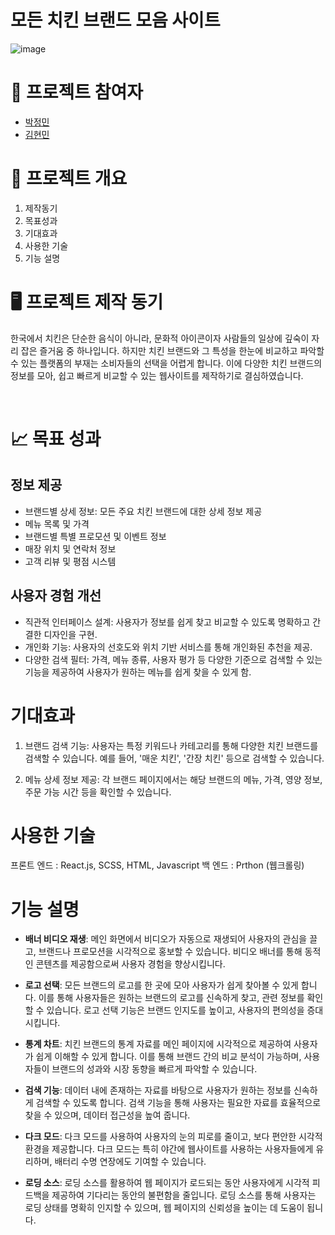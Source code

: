 # 모든 치킨 브랜드 모음 사이트

![image](https://github.com/nicejmp1/chiken/assets/163364733/1d04a3d3-79ae-4abd-bd23-d40871c9fb9f)

# 👥 프로젝트 참여자

- [박정민](https://github.com/nicejmp1)
- [김현민](https://github.com/hyunminkim93)
  <br>

# 📒 프로젝트 개요

1. 제작동기
2. 목표성과
3. 기대효과
4. 사용한 기술
5. 기능 설명
   <br>

# 🖥️ 프로젝트 제작 동기

한국에서 치킨은 단순한 음식이 아니라, 문화적 아이콘이자 사람들의 일상에 깊숙이 자리 잡은 즐거움 중 하나입니다. 하지만 치킨 브랜드와 그 특성을 한눈에 비교하고 파악할 수 있는 플랫폼의 부재는 소비자들의 선택을 어렵게 합니다. 이에 다양한 치킨 브랜드의 정보를 모아, 쉽고 빠르게 비교할 수 있는 웹사이트를 제작하기로 결심하였습니다.

<br>

# 📈 목표 성과

<h2>정보 제공</h2>

- 브랜드별 상세 정보: 모든 주요 치킨 브랜드에 대한 상세 정보 제공
- 메뉴 목록 및 가격
- 브랜드별 특별 프로모션 및 이벤트 정보
- 매장 위치 및 연락처 정보
- 고객 리뷰 및 평점 시스템

<h2>사용자 경험 개선</h2>

- 직관적 인터페이스 설계: 사용자가 정보를 쉽게 찾고 비교할 수 있도록 명확하고 간결한 디자인을 구현.
- 개인화 기능: 사용자의 선호도와 위치 기반 서비스를 통해 개인화된 추천을 제공.
- 다양한 검색 필터: 가격, 메뉴 종류, 사용자 평가 등 다양한 기준으로 검색할 수 있는 기능을 제공하여 사용자가 원하는 메뉴를 쉽게 찾을 수 있게 함.

# 기대효과

1. 브랜드 검색 기능: 사용자는 특정 키워드나 카테고리를 통해 다양한 치킨 브랜드를 검색할 수 있습니다. 예를 들어, '매운 치킨', '간장 치킨' 등으로 검색할 수 있습니다.

2. 메뉴 상세 정보 제공: 각 브랜드 페이지에서는 해당 브랜드의 메뉴, 가격, 영양 정보, 주문 가능 시간 등을 확인할 수 있습니다.

# 사용한 기술
프론트 엔드 : React.js, SCSS, HTML, Javascript
백 엔드 : Prthon (웹크롤링)

# 기능 설명
- **배너 비디오 재생**: 메인 화면에서 비디오가 자동으로 재생되어 사용자의 관심을 끌고, 브랜드나 프로모션을 시각적으로 홍보할 수 있습니다. 비디오 배너를 통해 동적인 콘텐츠를 제공함으로써 사용자 경험을 향상시킵니다.
  
- **로고 선택**: 모든 브랜드의 로고를 한 곳에 모아 사용자가 쉽게 찾아볼 수 있게 합니다. 이를 통해 사용자들은 원하는 브랜드의 로고를 신속하게 찾고, 관련 정보를 확인할 수 있습니다. 로고 선택 기능은 브랜드 인지도를 높이고, 사용자의 편의성을 증대시킵니다.
  
- **통계 차트**: 치킨 브랜드의 통계 자료를 메인 페이지에 시각적으로 제공하여 사용자가 쉽게 이해할 수 있게 합니다. 이를 통해 브랜드 간의 비교 분석이 가능하며, 사용자들이 브랜드의 성과와 시장 동향을 빠르게 파악할 수 있습니다.
  
- **검색 기능**: 데이터 내에 존재하는 자료를 바탕으로 사용자가 원하는 정보를 신속하게 검색할 수 있도록 합니다. 검색 기능을 통해 사용자는 필요한 자료를 효율적으로 찾을 수 있으며, 데이터 접근성을 높여 줍니다.
  
- **다크 모드**: 다크 모드를 사용하여 사용자의 눈의 피로를 줄이고, 보다 편안한 시각적 환경을 제공합니다. 다크 모드는 특히 야간에 웹사이트를 사용하는 사용자들에게 유리하며, 배터리 수명 연장에도 기여할 수 있습니다.
  
- **로딩 소스**: 로딩 소스를 활용하여 웹 페이지가 로드되는 동안 사용자에게 시각적 피드백을 제공하여 기다리는 동안의 불편함을 줄입니다. 로딩 소스를 통해 사용자는 로딩 상태를 명확히 인지할 수 있으며, 웹 페이지의 신뢰성을 높이는 데 도움이 됩니다.


